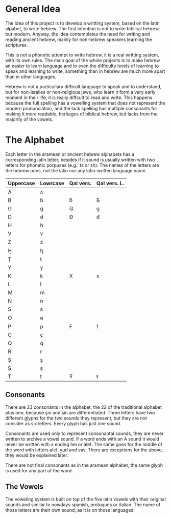 # General Idea

The idea of this project is to develop a writting system, based on the latin alpabet, to write hebrew. The first intention is not to write biblical hebrew, but modern. Anyway, the idea contemplates the need for writing and reading ancient hebrew, mainly for non-hebrew speakers learning the scriptures.

This is not a phonetic attempt to write hebrew, it is a real writting system, with its own rules. The main goal of the whole projects is to make hebrew an easier to learn language and to even the difficulty levels of learning to speak and learning to write, something than in hebrew are much more apart than in other languages.

Hebrew is not a particullary difficult language to speak and to understand, but for non-isralies or non-religious jews, who learn it form a very early moment in their life, it is really diffcult to read and write. This happens because the full spelling has a vowelling system that does not represent the modern pronunciation, and the lack spelling has multiple consonants for making it more readable, heritages of biblical hebrew, but lacks from the majority of the vowels.

# The Alphabet

Each letter in the aramean or ancient hebrew alphabets has a corresponding latin letter, besides if it sound is usually written with two letters for phonetic porpuses (e.g.: ts or sh). The names of the letters are the hebrew ones, not the latin nor any latin-written language name.

| Uppercase | Lowrcase | Qal vers. | Qal vers. L. |
| --------- | -------- | --------- | ------------ |
| Ʌ         | ʌ        |
| B         | b        | ƃ         | Ƃ            |
| G         | g        | Ǥ         | ǥ            |
| D         | d        | Đ         | đ            |
| H         | h        |
| V         | v        |
| Z         | z        |
| Ꜧ         | ꜧ        |
| Ṭ         | ṭ        |
| Y         | y        |
| K         | k        | X         | x            |
| L         | l        |
| M         | m        |
| N         | n        |
| S         | s        |
| Ꙩ         | ꙩ        |
| P         | p        | F         | f            |
| Ç         | ç        |
| Q         | q        |
| R         | r        |
| Ş         | ş        |
| Ṣ         | ṣ        |
| T         | t        | Ŧ         | ŧ            |

## Consonants

There are 23 consonants in the alphabet, the 22 of the traditional alphabet plus one, because şin and ṣin are differentiated. Three letters have two different glyphs for the two sounds they represent, but they are not consider as six letters. Every glyph has just one sound.

Consonants are used only to represent consonantal sounds, they are never written to archive a vowel sound. If a word ends with an A sound it would never be written with a ending hei or alef. The same goes for the middle of the word with letters alef, yud and vav. There are exceptions for the above, they would be explained later.

There are not final consonants as in the aramean alphabet, the same glyph is used for any part of the word.

## The Vowels

The voweling system is built on top of the five latin vowels with their original sounds and similar to nowdays spanish, protugues or italian. The name of those letters are their own sound, as it is on those languages.

